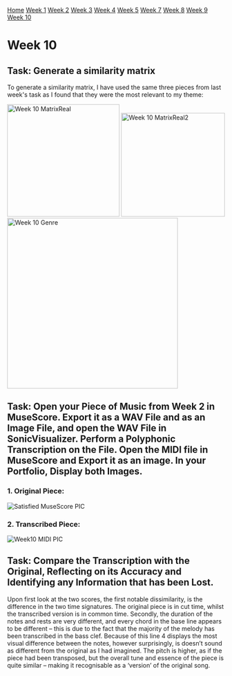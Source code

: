 [Home](README.md)
[Week 1](week1.md)
[Week 2](week2.md)
[Week 3](week3.md)
[Week 4](week4.md)
[Week 5](week5.md)
[Week 7](week7.md)
[Week 8](week8.md)
[Week 9](week9.md)
[Week 10](week10.md)

# Week 10
## Task: Generate a similarity matrix
To generate a similarity matrix, I have used the same three pieces from last week's task as I found that they were the most relevant to my theme:

<img width="260" alt="Week 10 MatrixReal" src="https://github.com/user-attachments/assets/776eea78-c3ef-4409-84b6-6ad79afedce1">

<img width="240" alt="Week 10 MatrixReal2" src="https://github.com/user-attachments/assets/c649117c-4933-44e3-9a6d-8790be68f6bb">

<img width="395" alt="Week 10 Genre" src="https://github.com/user-attachments/assets/0a8edc1b-0a68-44f2-aa3e-a90449edcc16"> 

## Task: Open your Piece of Music from Week 2 in MuseScore. Export it as a WAV File and as an Image File, and open the WAV File in SonicVisualizer. Perform a Polyphonic Transcription on the File. Open the MIDI file in MuseScore and Export it as an image. In your Portfolio, Display both Images.

### 1. Original Piece:

![Satisfied MuseScore PIC](https://github.com/user-attachments/assets/8b8b585a-069c-45f7-9aa6-7893a60f88c5) 

### 2. Transcribed Piece:
![Week10 MIDI PIC](https://github.com/user-attachments/assets/5ea78459-f5ab-40e7-8655-cae6ec9fdd0d)

## Task: Compare the Transcription with the Original, Reflecting on its Accuracy and Identifying any Information that has been Lost.

Upon first look at the two scores, the first notable dissimilarity, is the difference in the two time signatures. The original piece is in cut time, whilst the transcribed version is in common time. Secondly, the duration of the notes and rests are very different, and every chord in the base line appears to be different – this is due to the fact that the majority of the melody has been transcribed in the bass clef. Because of this line 4 displays the most visual difference between the notes, however surprisingly, is doesn’t sound as different from the original as I had imagined. The pitch is higher, as if the piece had been transposed, but the overall tune and essence of the piece is quite similar – making it recognisable as a ‘version’ of the original song.
